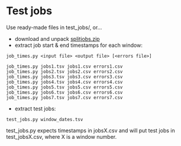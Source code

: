 Test jobs
=========

Use ready-made files in test_jobs/, or...

* download and unpack [splitjobs.zip](http://www.kaggle.com/c/job-recommendation/download/splitjobs.zip)
* extract job start & end timestamps for each window:

`job_times.py <input file> <output file> [<errors file>]`

```
job_times.py jobs1.tsv jobs1.csv errors1.csv
job_times.py jobs2.tsv jobs2.csv errors2.csv
job_times.py jobs3.tsv jobs3.csv errors3.csv
job_times.py jobs4.tsv jobs4.csv errors4.csv
job_times.py jobs5.tsv jobs5.csv errors5.csv
job_times.py jobs6.tsv jobs6.csv errors6.csv
job_times.py jobs7.tsv jobs7.csv errors7.csv
```

* extract test jobs:

`test_jobs.py window_dates.tsv`

test_jobs.py expects timestamps in jobsX.csv and will put test jobs in test_jobsX.csv, where X is a window number.